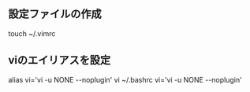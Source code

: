 ## 設定ファイルの作成

touch ~/.vimrc

## viのエイリアスを設定

alias vi='vi -u NONE --noplugin'
vi ~/.bashrc
vi='vi -u NONE --noplugin'

